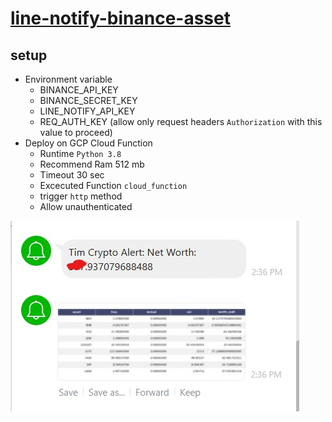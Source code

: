 # [line-notify-binance-asset](https://github.com/cjtim/line-notify-binance-asset)


## setup
- Environment variable
	- BINANCE_API_KEY
	- BINANCE_SECRET_KEY
	- LINE_NOTIFY_API_KEY
	- REQ_AUTH_KEY (allow only request headers `Authorization` with this value to proceed)
- Deploy on GCP Cloud Function
	- Runtime `Python 3.8`
	- Recommend Ram 512 mb
	- Timeout 30 sec
	- Excecuted Function `cloud_function`
	- trigger `http` method
	- Allow unauthenticated

![screenshot](https://raw.githubusercontent.com/cjtim/line-notify-binance-asset/master/img/screenshot.jpg)